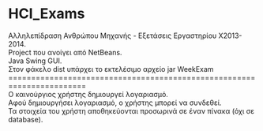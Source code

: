 # HCI_Exams
Αλληλεπίδραση Ανθρώπου Μηχανής - Εξετάσεις Εργαστηρίου X2013-2014.\
Project που ανοίγει από NetBeans.\
Java Swing GUI.\
Στον φάκελο dist υπάρχει το εκτελέσιμο αρχείο jar WeekExam\
=======================================================================\
Ο καινούργιος χρήστης δημιουργεί λογαριασμό.\
Αφού δημιουργήσει λογαριασμό, ο χρήστης μπορεί να συνδεθεί.\
Τα στοιχεία του χρήστη αποθηκεύονται προσωρινά σε έναν πίνακα (όχι σε database).
